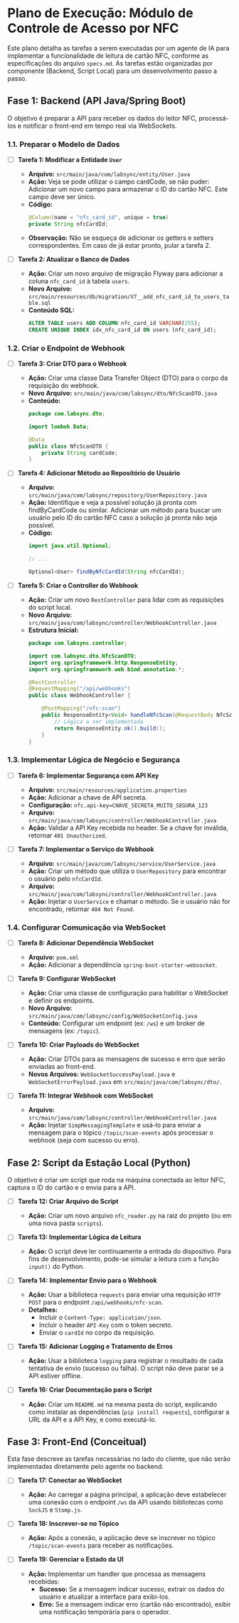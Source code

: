 # Plano de Execução: Módulo de Controle de Acesso por NFC

Este plano detalha as tarefas a serem executadas por um agente de IA para implementar a funcionalidade de leitura de cartão NFC, conforme as especificações do arquivo `specs.md`. As tarefas estão organizadas por componente (Backend, Script Local) para um desenvolvimento passo a passo.

## Fase 1: Backend (API Java/Spring Boot)

O objetivo é preparar a API para receber os dados do leitor NFC, processá-los e notificar o front-end em tempo real via WebSockets.

### 1.1. Preparar o Modelo de Dados
- [ ] **Tarefa 1: Modificar a Entidade `User`**
  - **Arquivo:** `src/main/java/com/labsync/entity/User.java`
  - **Ação:** Veja se pode utilizar o campo cardCode, se não puder: Adicionar um novo campo para armazenar o ID do cartão NFC. Este campo deve ser único.
  - **Código:**
    ```java
    @Column(name = "nfc_card_id", unique = true)
    private String nfcCardId;
    ```
  - **Observação:** Não se esqueça de adicionar os getters e setters correspondentes. Em caso de já estar pronto, pular a tarefa 2.

- [ ] **Tarefa 2: Atualizar o Banco de Dados**
  - **Ação:** Criar um novo arquivo de migração Flyway para adicionar a coluna `nfc_card_id` à tabela `users`.
  - **Novo Arquivo:** `src/main/resources/db/migration/V7__add_nfc_card_id_to_users_table.sql`
  - **Conteúdo SQL:**
    ```sql
    ALTER TABLE users ADD COLUMN nfc_card_id VARCHAR(255);
    CREATE UNIQUE INDEX idx_nfc_card_id ON users (nfc_card_id);
    ```

### 1.2. Criar o Endpoint de Webhook
- [ ] **Tarefa 3: Criar DTO para o Webhook**
  - **Ação:** Criar uma classe Data Transfer Object (DTO) para o corpo da requisição do webhook.
  - **Novo Arquivo:** `src/main/java/com/labsync/dto/NfcScanDTO.java`
  - **Conteúdo:**
    ```java
    package com.labsync.dto;

    import lombok.Data;

    @Data
    public class NfcScanDTO {
        private String cardCode;
    }
    ```

- [ ] **Tarefa 4: Adicionar Método ao Repositório de Usuário**
  - **Arquivo:** `src/main/java/com/labsync/repository/UserRepository.java`
  - **Ação:** Identifique e veja a possível solução já pronta com findByCardCode ou similar. Adicionar um método para buscar um usuário pelo ID do cartão NFC caso a solução já pronta não seja possível. 
  - **Código:**
    ```java
    import java.util.Optional;
    
    // ...
    
    Optional<User> findByNfcCardId(String nfcCardId);
    ```

- [ ] **Tarefa 5: Criar o Controller do Webhook**
  - **Ação:** Criar um novo `RestController` para lidar com as requisições do script local.
  - **Novo Arquivo:** `src/main/java/com/labsync/controller/WebhookController.java`
  - **Estrutura Inicial:**
    ```java
    package com.labsync.controller;

    import com.labsync.dto.NfcScanDTO;
    import org.springframework.http.ResponseEntity;
    import org.springframework.web.bind.annotation.*;
    
    @RestController
    @RequestMapping("/api/webhooks")
    public class WebhookController {
    
        @PostMapping("/nfc-scan")
        public ResponseEntity<Void> handleNfcScan(@RequestBody NfcScanDTO payload, @RequestHeader("API-Key") String apiKey) {
            // Lógica a ser implementada
            return ResponseEntity.ok().build();
        }
    }
    ```

### 1.3. Implementar Lógica de Negócio e Segurança
- [ ] **Tarefa 6: Implementar Segurança com API Key**
  - **Arquivo:** `src/main/resources/application.properties`
  - **Ação:** Adicionar a chave de API secreta.
  - **Configuração:** `nfc.api-key=CHAVE_SECRETA_MUITO_SEGURA_123`
  - **Arquivo:** `src/main/java/com/labsync/controller/WebhookController.java`
  - **Ação:** Validar a API Key recebida no header. Se a chave for inválida, retornar `401 Unauthorized`.

- [ ] **Tarefa 7: Implementar o Serviço do Webhook**
  - **Arquivo:** `src/main/java/com/labsync/service/UserService.java`
  - **Ação:** Criar um método que utiliza o `UserRepository` para encontrar o usuário pelo `nfcCardId`.
  - **Arquivo:** `src/main/java/com/labsync/controller/WebhookController.java`
  - **Ação:** Injetar o `UserService` e chamar o método. Se o usuário não for encontrado, retornar `404 Not Found`.

### 1.4. Configurar Comunicação via WebSocket
- [ ] **Tarefa 8: Adicionar Dependência WebSocket**
  - **Arquivo:** `pom.xml`
  - **Ação:** Adicionar a dependência `spring-boot-starter-websocket`.

- [ ] **Tarefa 9: Configurar WebSocket**
  - **Ação:** Criar uma classe de configuração para habilitar o WebSocket e definir os endpoints.
  - **Novo Arquivo:** `src/main/java/com/labsync/config/WebSocketConfig.java`
  - **Conteúdo:** Configurar um endpoint (ex: `/ws`) e um broker de mensagens (ex: `/topic`).

- [ ] **Tarefa 10: Criar Payloads do WebSocket**
  - **Ação:** Criar DTOs para as mensagens de sucesso e erro que serão enviadas ao front-end.
  - **Novos Arquivos:** `WebSocketSuccessPayload.java` e `WebSocketErrorPayload.java` em `src/main/java/com/labsync/dto/`.

- [ ] **Tarefa 11: Integrar Webhook com WebSocket**
  - **Arquivo:** `src/main/java/com/labsync/controller/WebhookController.java`
  - **Ação:** Injetar `SimpMessagingTemplate` e usá-lo para enviar a mensagem para o tópico `/topic/scan-events` após processar o webhook (seja com sucesso ou erro).

## Fase 2: Script da Estação Local (Python)

O objetivo é criar um script que roda na máquina conectada ao leitor NFC, captura o ID do cartão e o envia para a API.

- [ ] **Tarefa 12: Criar Arquivo do Script**
  - **Ação:** Criar um novo arquivo `nfc_reader.py` na raiz do projeto (ou em uma nova pasta `scripts`).

- [ ] **Tarefa 13: Implementar Lógica de Leitura**
  - **Ação:** O script deve ler continuamente a entrada do dispositivo. Para fins de desenvolvimento, pode-se simular a leitura com a função `input()` do Python.

- [ ] **Tarefa 14: Implementar Envio para o Webhook**
  - **Ação:** Usar a biblioteca `requests` para enviar uma requisição `HTTP POST` para o endpoint `/api/webhooks/nfc-scan`.
  - **Detalhes:**
    - Incluir o `Content-Type: application/json`.
    - Incluir o header `API-Key` com o token secreto.
    - Enviar o `cardId` no corpo da requisição.

- [ ] **Tarefa 15: Adicionar Logging e Tratamento de Erros**
  - **Ação:** Usar a biblioteca `logging` para registrar o resultado de cada tentativa de envio (sucesso ou falha). O script não deve parar se a API estiver offline.

- [ ] **Tarefa 16: Criar Documentação para o Script**
  - **Ação:** Criar um `README.md` na mesma pasta do script, explicando como instalar as dependências (`pip install requests`), configurar a URL da API e a API Key, e como executá-lo.

## Fase 3: Front-End (Conceitual)

Esta fase descreve as tarefas necessárias no lado do cliente, que não serão implementadas diretamente pelo agente no backend.

- [ ] **Tarefa 17: Conectar ao WebSocket**
  - **Ação:** Ao carregar a página principal, a aplicação deve estabelecer uma conexão com o endpoint `/ws` da API usando bibliotecas como `SockJS` e `Stomp.js`.

- [ ] **Tarefa 18: Inscrever-se no Tópico**
  - **Ação:** Após a conexão, a aplicação deve se inscrever no tópico `/topic/scan-events` para receber as notificações.

- [ ] **Tarefa 19: Gerenciar o Estado da UI**
  - **Ação:** Implementar um handler que processa as mensagens recebidas:
    - **Sucesso:** Se a mensagem indicar sucesso, extrair os dados do usuário e atualizar a interface para exibi-los.
    - **Erro:** Se a mensagem indicar erro (cartão não encontrado), exibir uma notificação temporária para o operador.
